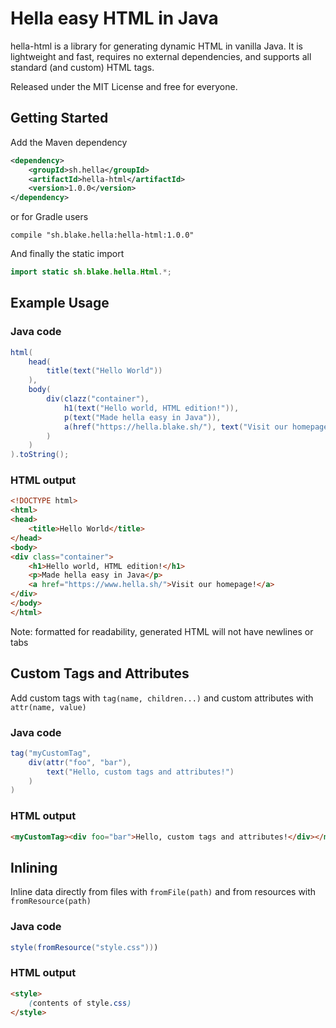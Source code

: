 # Hella easy HTML in Java

hella-html is a library for generating dynamic HTML in vanilla Java. It is lightweight and fast, requires no external dependencies, and supports all standard (and custom) HTML tags.

Released under the MIT License and free for everyone.

## Getting Started
Add the Maven dependency

```xml
<dependency>
    <groupId>sh.hella</groupId>
    <artifactId>hella-html</artifactId>
    <version>1.0.0</version>
</dependency>
```

or for Gradle users
```
compile "sh.blake.hella:hella-html:1.0.0"
```

And finally the static import

```java
import static sh.blake.hella.Html.*;
```

## Example Usage
### Java code

```java
html(
    head(
        title(text("Hello World"))
    ),
    body(
        div(clazz("container"),
            h1(text("Hello world, HTML edition!")),
            p(text("Made hella easy in Java")),
            a(href("https://hella.blake.sh/"), text("Visit our homepage!"))
        )
    )
).toString();
```

### HTML output

```html
<!DOCTYPE html>
<html>
<head>
    <title>Hello World</title>
</head>
<body>
<div class="container">
    <h1>Hello world, HTML edition!</h1>
    <p>Made hella easy in Java</p>
    <a href="https://www.hella.sh/">Visit our homepage!</a>
</div>
</body>
</html>
```

Note: formatted for readability, generated HTML will not have newlines or tabs

## Custom Tags and Attributes
Add custom tags with `tag(name, children...)` and custom attributes with `attr(name, value)`

### Java code
```java
tag("myCustomTag", 
    div(attr("foo", "bar"),
        text("Hello, custom tags and attributes!")
    )
)
```

### HTML output
```html
<myCustomTag><div foo="bar">Hello, custom tags and attributes!</div></myCustomTag>
```

## Inlining

Inline data directly from files with `fromFile(path)` and from resources with `fromResource(path)`

### Java code
```java
style(fromResource("style.css")))
```

### HTML output
```html
<style>
    (contents of style.css)
</style>
```